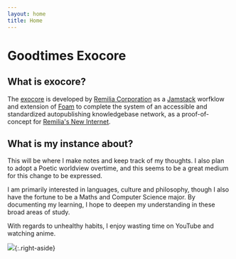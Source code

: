 ```yaml
---
layout: home
title: Home
---
```


# Goodtimes Exocore
## What is exocore?
The [exocore](https://exocore.netlify.app/) is developed by [Remilia Corporation](https://remilia.org) as a [Jamstack](https://jamstack.org/) worfklow and extension of [Foam](https://github.com/foambubble/foam) to complete the system of an accessible and standardized autopublishing knowledgebase network, as a proof-of-concept for [Remilia's New Internet](https://mirror.xyz/charlemagnefang.eth/831rVsd2Z7cjxnBAw118gW8MylKibfC2AeJ6YUHiAvA).

## What is my instance about?
This will be where I make notes and keep track of my thoughts. I also plan to adopt a Poetic worldview overtime, and this seems to be a great medium for this change to be expressed.

I am primarily interested in languages, culture and philosophy, though I also have the fortune to be a Maths and Computer Science major. By documenting my learning, I hope to deepen my understanding in these broad areas of study.

With regards to unhealthy habits, I enjoy wasting time on YouTube and watching anime.

![](/images/girl-online.png){:.right-aside}
